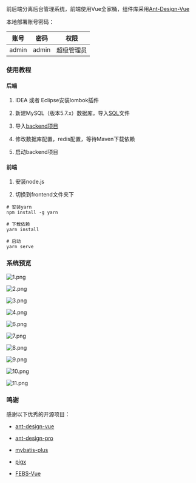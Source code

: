 前后端分离后台管理系统，前端使用Vue全家桶，组件库采用[Ant-Design-Vue](https://vuecomponent.github.io/ant-design-vue/docs/vue/introduce-cn/)

本地部署账号密码：

账号 | 密码| 权限
---|---|---
admin | admin | 超级管理员


### 使用教程

#### 后端

1. IDEA 或者 Eclipse安装lombok插件

2. 新建MySQL（版本5.7.x）数据库，导入[SQL](https://github.com/a0953245782/pig-vue/tree/master/backend/src/main/resources/sql/db.sql)文件

3. 导入[backend项目](https://github.com/a0953245782/pig-vue/tree/master/backend)

4. 修改数据库配置，redis配置，等待Maven下载依赖

5. 启动backend项目

#### 前端

1. 安装node.js

2. 切换到frontend文件夹下
```
# 安装yarn
npm install -g yarn

# 下载依赖
yarn install

# 启动
yarn serve
```

### 系统预览
![1.png](images/1.png)

![2.png](images/2.png)

![3.png](images/3.png)

![4.png](images/4.png)

![6.png](images/6.png)

![7.png](images/7.png)

![8.png](images/8.png)

![9.png](images/9.png)

![10.png](images/10.png)

![11.png](images/11.png)

### 鸣谢

感谢以下优秀的开源项目：

- [ant-design-vue](https://github.com/vueComponent/ant-design-vue)

- [ant-design-pro](https://pro.loacg.com/docs/getting-started)

- [mybatis-plus](https://github.com/baomidou/mybatis-plus)

- [pigx](https://gitee.com/log4j/pig)

- [FEBS-Vue](https://github.com/wuyouzhuguli/FEBS-Vue)